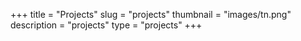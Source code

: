 +++
title = "Projects"
slug = "projects"
thumbnail = "images/tn.png"
description = "projects"
type = "projects"
+++

